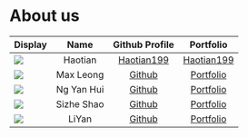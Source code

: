 # About us

Display |  Name   |                 Github Profile                 | Portfolio 
--------|:-------:|:----------------------------------------------:|:---------:
![](https://via.placeholder.com/100.png?text=Photo) | Haotian | [Haotian199](https://github.com/Haotian199/ip) | [Haotian199](https://github.com/Haotian199/ip)
![](https://via.placeholder.com/100.png?text=Photo) | Max Leong | [Github](https://github.com/Mmaxx15) | [Portfolio](https://github.com/Mmaxx15)
![](https://via.placeholder.com/100.png?text=Photo) | Ng Yan Hui | [Github](https://github.com/nyh3) | [Portfolio](https://github.com/nyh3)
![](https://github.com/Heart-of-N1) | Sizhe Shao | [Github](https://github.com/Heart-of-N1) | [Portfolio](https://github.com/Heart-of-N1)
![](https://via.placeholder.com/100.png?text=Photo) |  LiYan   |[Github](https://github.com/HikoHikoHiko)| [Portfolio](https://github.com/HikoHikoHiko)


 